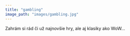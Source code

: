 ```yaml
---
title: "gambling"
image_path: "images/gambling.jpg"
---
```

Zahrám si rád či už najnovšie hry, ale aj klasiky ako WoW...

